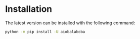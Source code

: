 # Installation

The latest version can be installed with the following command:

```bash
python -m pip install -U aiobalaboba
```
